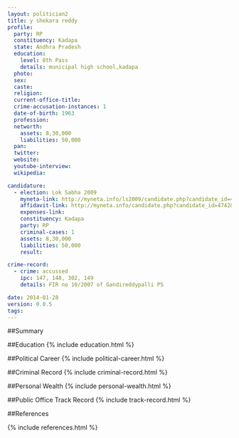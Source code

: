 ```yaml
---
layout: politician2
title: y shekara reddy
profile: 
  party: RP
  constituency: Kadapa
  state: Andhra Pradesh
  education: 
    level: 8th Pass
    details: municipal high school,kadapa
  photo: 
  sex: 
  caste: 
  religion: 
  current-office-title: 
  crime-accusation-instances: 1
  date-of-birth: 1963
  profession: 
  networth: 
    assets: 8,30,000
    liabilities: 50,000
  pan: 
  twitter: 
  website: 
  youtube-interview: 
  wikipedia: 

candidature: 
  - election: Lok Sabha 2009
    myneta-link: http://myneta.info/ls2009/candidate.php?candidate_id=4742
    affidavit-link: http://myneta.info/candidate.php?candidate_id=4742&scan=original
    expenses-link: 
    constituency: Kadapa 
    party: RP
    criminal-cases: 1
    assets: 8,30,000
    liabilities: 50,000
    result:  

crime-record: 
  - crime: accussed
    ipc: 147, 148, 302, 149
    details: FIR no 10/2007 of Gandireddypalli PS 

date: 2014-01-28
version: 0.0.5
tags: 
---
```

##Summary


##Education
{% include education.html %}


##Political Career
{% include political-career.html %}


##Criminal Record
{% include criminal-record.html %}


##Personal Wealth
{% include personal-wealth.html %}


##Public Office Track Record
{% include track-record.html %}


##References


{% include references.html %}